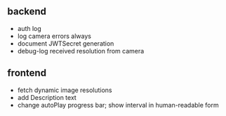 ## backend
* auth log
* log camera errors always
* document JWTSecret generation
* debug-log received resolution from camera

## frontend
* fetch dynamic image resolutions
* add Description text
* change autoPlay progress bar; show interval in human-readable form
